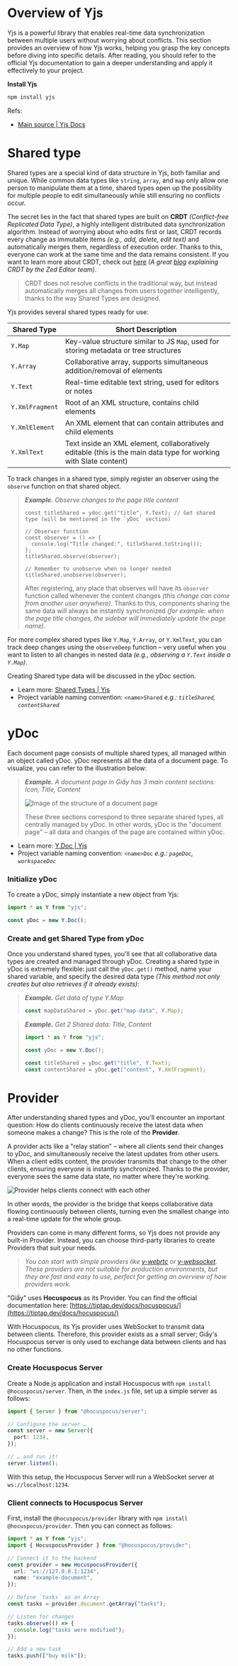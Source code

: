 # Overview of Yjs

Yjs is a powerful library that enables real-time data synchronization between multiple users without worrying about conflicts. This section provides an overview of how Yjs works, helping you grasp the key concepts before diving into specific details. After reading, you should refer to the official Yjs documentation to gain a deeper understanding and apply it effectively to your project.

**Install Yjs**

```bash
npm install yjs
```

Refs:

- [Main source | Yjs Docs](https://docs.yjs.dev/)

# Shared type

Shared types are a special kind of data structure in Yjs, both familiar and unique. While common data types like `string`, `array`, and `map` only allow one person to manipulate them at a time, shared types open up the possibility for multiple people to edit simultaneously while still ensuring no conflicts occur.

The secret lies in the fact that shared types are built on **CRDT** _(Conflict-free Replicated Data Type)_, a highly intelligent distributed data synchronization algorithm. Instead of worrying about who edits first or last, CRDT records every change as immutable items _(e.g., add, delete, edit text)_ and automatically merges them, regardless of execution order. Thanks to this, everyone can work at the same time and the data remains consistent. If you want to learn more about CRDT, check out [here](https://crdt.tech/) _(A great [blog](https://zed.dev/blog/crdts) explaining CRDT by the Zed Editor team)_.

> CRDT does not resolve conflicts in the traditional way, but instead automatically merges all changes from users together intelligently, thanks to the way Shared Types are designed.

Yjs provides several shared types ready for use:

| Shared Type     | Short Description                                                                                                |
| --------------- | ---------------------------------------------------------------------------------------------------------------- |
| `Y.Map`         | Key-value structure similar to JS `Map`, used for storing metadata or tree structures                            |
| `Y.Array`       | Collaborative array, supports simultaneous addition/removal of elements                                          |
| `Y.Text`        | Real-time editable text string, used for editors or notes                                                        |
| `Y.XmlFragment` | Root of an XML structure, contains child elements                                                                |
| `Y.XmlElement`  | An XML element that can contain attributes and child elements                                                    |
| `Y.XmlText`     | Text inside an XML element, collaboratively editable (this is the main data type for working with Slate content) |

To track changes in a shared type, simply register an observer using the `observe` function on that shared object.

> **_Example._** _Observe changes to the page title content_
>
> ```tsx
> const titleShared = ydoc.get("title", Y.Text); // Get shared type (will be mentioned in the `yDoc` section)
>
> // Observer function
> const observer = () => {
>   console.log("Title changed:", titleShared.toString());
> };
> titleShared.observe(observer);
>
> // Remember to unobserve when no longer needed
> titleShared.unobserve(observer);
> ```
>
> After registering, any place that observes will have its `observer` function called whenever the content changes _(this change can come from another user anywhere)_. Thanks to this, components sharing the same data will always be instantly synchronized _(for example: when the page title changes, the sidebar will immediately update the page name)_.

For more complex shared types like `Y.Map`, `Y.Array`, or `Y.XmlText`, you can track deep changes using the `observeDeep` function – very useful when you want to listen to all changes in nested data _(e.g., observing a `Y.Text` inside a `Y.Map`)_.

Creating Shared type data will be discussed in the yDoc section.

- Learn more: [Shared Types | Yjs](https://docs.yjs.dev/api/shared-types)
- Project variable naming convention: `<name>Shared` _e.g.: `titleShared`, `contentShared`_

# yDoc

Each document page consists of multiple shared types, all managed within an object called yDoc. yDoc represents all the data of a document page. To visualize, you can refer to the illustration below:

> **_Example._** _A document page in Giấy has 3 main content sections: Icon, Title, Content_
>
> ![Image of the structure of a document page](TODO)
>
> These three sections correspond to three separate shared types, all centrally managed by yDoc. In other words, yDoc is the "document page" – all data and changes of the page are contained within yDoc.

- Learn more: [Y.Doc | Yjs](https://docs.yjs.dev/api/y.doc)
- Project variable naming convention: `<name>Doc` _e.g.: `pageDoc`, `workspaceDoc`_

### Initialize yDoc

To create a yDoc, simply instantiate a new object from Yjs:

```ts
import * as Y from "yjs";

const yDoc = new Y.Doc();
```

### Create and get Shared Type from yDoc

Once you understand shared types, you'll see that all collaborative data types are created and managed through yDoc. Creating a shared type in yDoc is extremely flexible: just call the `yDoc.get()` method, name your shared variable, and specify the desired data type _(This method not only creates but also retrieves if it already exists)_:

> **_Example._** _Get data of type Y.Map_
>
> ```ts
> const mapDataShared = yDoc.get("map-data", Y.Map);
> ```

> **_Example._** _Get 2 Shared data: Title, Content_
>
> ```ts
> import * as Y from "yjs";
>
> const yDoc = new Y.Doc();
>
> const titleShared = yDoc.get("title", Y.Text);
> const contentShared = yDoc.get("content", Y.XmlFragment);
> ```

# Provider

After understanding shared types and yDoc, you'll encounter an important question: How do clients continuously receive the latest data when someone makes a change? This is the role of the **Provider**.

A provider acts like a "relay station" – where all clients send their changes to yDoc, and simultaneously receive the latest updates from other users. When a client edits content, the provider transmits that change to the other clients, ensuring everyone is instantly synchronized. Thanks to the provider, everyone sees the same data state, no matter where they're working.

![Provider helps clients connect with each other](todo)

In other words, the provider is the bridge that keeps collaborative data flowing continuously between clients, turning even the smallest change into a real-time update for the whole group.

Providers can come in many different forms, so Yjs does not provide any built-in Provider. Instead, you can choose third-party libraries to create Providers that suit your needs.

> _You can start with simple providers like [y-webrtc](https://github.com/yjs/y-webrtc) or [y-websocket](https://github.com/yjs/y-websocket). These providers are not suitable for production environments, but they are fast and easy to use, perfect for getting an overview of how providers work._

"Giấy" uses **Hocuspocus** as its Provider. You can find the official documentation here: [https://tiptap.dev/docs/hocuspocus/](https://tiptap.dev/docs/hocuspocus/)

With Hocuspocus, its Yjs provider uses WebSocket to transmit data between clients. Therefore, this provider exists as a small server; Giấy's Hocuspocus server is only used to exchange data between clients and has no other functions.

### Create Hocuspocus Server

Create a Node.js application and install Hocuspocus with `npm install @hocuspocus/server`. Then, in the `index.js` file, set up a simple server as follows:

```ts
import { Server } from "@hocuspocus/server";

// Configure the server …
const server = new Server({
  port: 1234,
});

// … and run it!
server.listen();
```

With this setup, the Hocuspocus Server will run a WebSocket server at `ws://localhost:1234`.

### Client connects to Hocuspocus Server

First, install the `@hocuspocus/provider` library with `npm install @hocuspocus/provider`. Then you can connect as follows:

```ts
import * as Y from "yjs";
import { HocuspocusProvider } from "@hocuspocus/provider";

// Connect it to the backend
const provider = new HocuspocusProvider({
  url: "ws://127.0.0.1:1234",
  name: "example-document",
});

// Define `tasks` as an Array
const tasks = provider.document.getArray("tasks");

// Listen for changes
tasks.observe(() => {
  console.log("tasks were modified");
});

// Add a new task
tasks.push(["buy milk"]);
```
